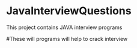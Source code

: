 # JavaInterviewQuestions
This project contains JAVA interview programs 

#These will programs will help to crack interview 
